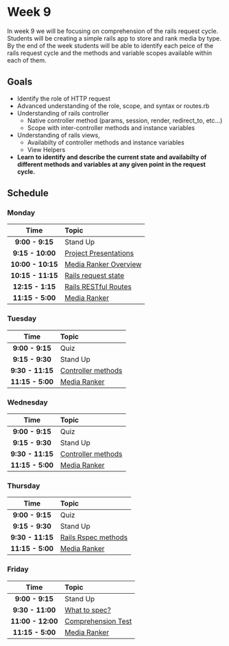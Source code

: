 # Week 9

In week 9 we will be focusing on comprehension of the rails request cycle. Students will be creating a simple rails app to store and rank media by type. By the end of the week students will be able to identify each peice of the rails request cycle and the methods and variable scopes available within each of them.

## Goals

- Identify the role of HTTP request
- Advanced understanding of the role, scope, and syntax or routes.rb
- Understanding of rails controller 
    - Native controller method (params, session, render, redirect_to, etc...)
    - Scope with inter-controller methods and instance variables
- Understanding of rails views, 
    - Availabilty of controller methods and instance variables
    - View Helpers
- **Learn to identify and describe the current state and availabilty of different methods and variables at any given point in the request cycle.**

## Schedule
### Monday

| Time              | Topic               |
|:-----------------:|:--------------------|
| **9:00 - 9:15**   | Stand Up            |
| **9:15 - 10:00**  | [Project Presentations](../week8/project-outline.md) |
| **10:00 - 10:15**   | [Media Ranker Overview](resources/media_ranker.md) |
| **10:15 - 11:15**  | [Rails request state](monday/rails-request-state.md)        |
| **12:15 - 1:15**  | [Rails RESTful Routes](monday/restful-routes.md)        |
| **11:15 - 5:00**  | [Media Ranker](resources/media_ranker.md)          |

### Tuesday

| Time              | Topic               |
|:-----------------:|:--------------------|
| **9:00 - 9:15**   | Quiz                |
| **9:15 - 9:30**   | Stand Up            |
| **9:30 - 11:15**  | [Controller methods](tuesday/controller-methods.md)        |
| **11:15 - 5:00**  | [Media Ranker](resources/media_ranker.md)          |


### Wednesday

| Time              | Topic               |
|:-----------------:|:--------------------|
| **9:00 - 9:15**   | Quiz                |
| **9:15 - 9:30**   | Stand Up            |
| **9:30 - 11:15**  | [Controller methods](wednesday/view-methods.md)        |
| **11:15 - 5:00**  | [Media Ranker](resources/media_ranker.md)          |

### Thursday

| Time              | Topic               |
|:-----------------:|:--------------------|
| **9:00 - 9:15**   | Quiz                |
| **9:15 - 9:30**   | Stand Up            |
| **9:30 - 11:15**  | [Rails Rspec methods](thursday/rails-rspec-methods.md)        |
| **11:15 - 5:00**  | [Media Ranker](resources/media_ranker.md)          |

### Friday

| Time              | Topic               |
|:-----------------:|:--------------------|
| **9:00 - 9:15**   | Stand Up            |
| **9:30 - 11:00**  | [What to spec?](friday/what-to-spec.md)        |
| **11:00 - 12:00**  | [Comprehension Test](https://canvas.instructure.com/courses/819456/quizzes/891812)        |
| **11:15 - 5:00**  | [Media Ranker](resources/media_ranker.md)          |
